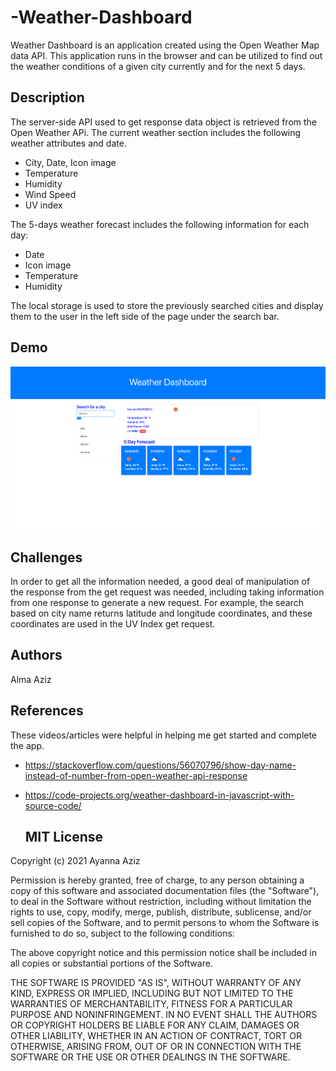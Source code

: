 # -Weather-Dashboard
Weather Dashboard is an application created using the Open Weather Map data API. This application runs in the browser and can be utilized to find out the weather conditions of a given city currently and for the next 5 days. 

## Description
The server-side API used to get response data object is retrieved from the Open Weather APi. The current weather section includes the following weather attributes and date.

* City, Date, Icon image
* Temperature
* Humidity
* Wind Speed
* UV index

The 5-days weather forecast includes the following information for each day:

* Date
* Icon image
* Temperature
* Humidity

The local storage is used to store the previously searched cities and display them to the user in the left side of the page under the search bar.

## Demo
![](weatherdemo.png)

## Challenges 
In order to get all the information needed, a good deal of manipulation of the response from the get request was needed, including taking information from one response to generate a new request. For example, the search based on city name returns latitude and longitude coordinates, and these coordinates are used in the UV Index get request.

## Authors
Alma Aziz

## References
These videos/articles were helpful in helping me get started and complete the app.

* https://stackoverflow.com/questions/56070796/show-day-name-instead-of-number-from-open-weather-api-response
* https://code-projects.org/weather-dashboard-in-javascript-with-source-code/

  ## MIT License

Copyright (c) 2021 Ayanna Aziz

Permission is hereby granted, free of charge, to any person obtaining a copy
of this software and associated documentation files (the "Software"), to deal
in the Software without restriction, including without limitation the rights
to use, copy, modify, merge, publish, distribute, sublicense, and/or sell
copies of the Software, and to permit persons to whom the Software is
furnished to do so, subject to the following conditions:

The above copyright notice and this permission notice shall be included in all
copies or substantial portions of the Software.

THE SOFTWARE IS PROVIDED "AS IS", WITHOUT WARRANTY OF ANY KIND, EXPRESS OR
IMPLIED, INCLUDING BUT NOT LIMITED TO THE WARRANTIES OF MERCHANTABILITY,
FITNESS FOR A PARTICULAR PURPOSE AND NONINFRINGEMENT. IN NO EVENT SHALL THE
AUTHORS OR COPYRIGHT HOLDERS BE LIABLE FOR ANY CLAIM, DAMAGES OR OTHER
LIABILITY, WHETHER IN AN ACTION OF CONTRACT, TORT OR OTHERWISE, ARISING FROM,
OUT OF OR IN CONNECTION WITH THE SOFTWARE OR THE USE OR OTHER DEALINGS IN THE
SOFTWARE.